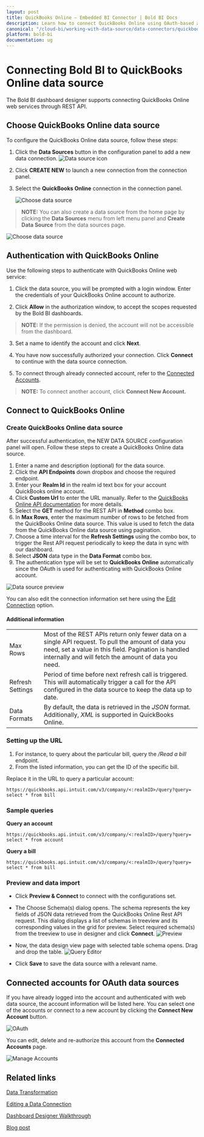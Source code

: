 ```yaml
---
layout: post
title: QuickBooks Online – Embedded BI Connector | Bold BI Docs
description: Learn how to connect QuickBooks Online using OAuth-based authentication through REST API endpoint with Bold BI Embedded.
canonical: "/cloud-bi/working-with-data-source/data-connectors/quickbooks-online/"
platform: bold-bi
documentation: ug
---
```


# Connecting Bold BI to QuickBooks Online data source
The Bold BI dashboard designer supports connecting QuickBooks Online web services through REST API. 

## Choose QuickBooks Online data source
To configure the QuickBooks Online data source, follow these steps:
1. Click the **Data Sources** button in the configuration panel to add a new data connection.
   ![Data source icon](/static/assets/embedded/working-with-datasource/data-connectors/images/common/DataSourcesIcon.png)
   
2. Click **CREATE NEW** to launch a new connection from the connection panel.
3. Select the **QuickBooks Online** connection in the connection panel.

   ![Choose data source](/static/assets/embedded/working-with-datasource/data-connectors/images/QuickBooksOnline/ChooseDS.png)

> **NOTE:** You can also create a data source from the home page by clicking the **Data Sources** menu from left menu panel and **Create Data Source** from the data sources page.

   ![Choose data source](/static/assets/embedded/working-with-datasource/data-connectors/images/QuickBooksOnline/ChooseDS_server.png)

## Authentication with QuickBooks Online
Use the following steps to authenticate with QuickBooks Online web service:
 
1. Click the data source, you will be prompted with a login window. Enter the credentials of your QuickBooks Online account to authorize.
 
2. Click **Allow** in the authorization window, to accept the scopes requested by the Bold BI dashboards.
 > **NOTE:** If the permission is denied, the account will not be accessible from the dashboard.
 
3. Set a name to identify the account and click **Next**. 
 
4. You have now successfully authorized your connection. Click **Connect** to continue with the data source connection.
 
5. To connect through already connected account, refer to the [Connected Accounts](#connected-accounts-for-oauth-data-sources).
 > **NOTE:** To connect another account, click **Connect New Account.**


## Connect to QuickBooks Online
### Create QuickBooks Online data source
After successful authentication, the NEW DATA SOURCE configuration panel will open. Follow these steps to create a QuickBooks Online data source.
1. Enter a name and description (optional) for the data source.
2. Click the **API Endpoints** down dropbox and choose the required endpoint.
3. Enter your **Realm Id** in the realm id text box for your account QuickBooks online account.
4. Click **Custom Url** to enter the URL manually. Refer to the [QuickBooks Online API documentation](https://developer.intuit.com/app/developer/qbo/docs/api/accounting/all-entities/account) for more details.
5. Select the **GET** method for the REST API in **Method** combo box.
6. In **Max Rows**, enter the maximum number of rows to be fetched from the QuickBooks Online data source. This value is used to fetch the data from the QuickBooks Online data source using pagination.
7. Choose a time interval for the **Refresh Settings** using the combo box, to trigger the Rest API request periodically to keep the data in sync with our dashboard.  
8. Select **JSON** data type in the **Data Format** combo box.
9. The authentication type will be set to **QuickBooks Online** automatically since the OAuth is used for authenticating with QuickBooks Online account.


![Data source preview](/static/assets/embedded/working-with-datasource/data-connectors/images/QuickBooksOnline/DataSourcesView.png)

You can also edit the connection information set here using the [Edit Connection](/embedded-bi/working-with-data-source/editing-a-data-connection/) option.

#### Additional information
<table width="600">
<tr>
<td>
Max Rows
</td>
<td>
Most of the REST APIs return only fewer data on a single API request. To pull the amount of data you need, set a value in this field.  
Pagination is handled internally and will fetch the amount of data you need.
</td>
</tr>
<tr>
<td>
Refresh Settings
</td>
<td>
Period of time before next refresh call is triggered. This will automatically trigger a call for the API configured in the data source to keep the data up to date.
</td>
</tr>
<tr>
<td>
Data Formats 
</td>
<td>
By default, the data is retrieved in the <i>JSON</i> format. Additionally, <i>XML</i> is supported in QuickBooks Online.
</td>
</tr>
</table>

### Setting up the URL

1. For instance, to query about the particular bill, query the <i>/Read a bill</i> endpoint.
2. From the listed information, you can get the ID of the specific bill.

Replace it in the URL to query a particular account:

   `https://quickbooks.api.intuit.com/v3/company/<:realmID>/query?query= select * from bill`

### Sample queries
**Query an account**

   `https://quickbooks.api.intuit.com/v3/company/<:realmID>/query?query= select * from account`

**Query a bill**

   `https://quickbooks.api.intuit.com/v3/company/<:realmID>/query?query= select * from bill`

### Preview and data import
* Click **Preview & Connect** to connect with the configurations set.
* The Choose Schema(s) dialog opens. The schema represents the key fields of JSON data retrieved from the QuickBooks Online Rest API request. This dialog displays a list of schemas in treeview and its corresponding values in the grid for preview. Select required schema(s) from the treeview to use in designer and click **Connect**.
   ![Preview](/static/assets/embedded/working-with-datasource/data-connectors/images/common/Preview.png)

* Now, the data design view page with selected table schema opens. Drag and drop the table.
   ![Query Editor](/static/assets/embedded/working-with-datasource/data-connectors/images/common/QueryEditor.png)

* Click **Save** to save the data source with a relevant name.

## Connected accounts for OAuth data sources
If you have already logged into the account and authenticated with web data source, the account information will be listed here. You can select one of the accounts or connect to a new account by clicking the **Connect New Account** button.

   ![OAuth](/static/assets/embedded/working-with-datasource/data-connectors/images/QuickBooksOnline/OAuthDSOnline.png)

You can edit, delete and re-authorize this account from the **Connected Accounts** page.

   ![Manage Accounts](/static/assets/embedded/working-with-datasource/data-connectors/images/QuickBooksOnline/ManageDS.png)


## Related links
[Data Transformation](/embedded-bi/working-with-data-source/transforming-data/joining-table/)

[Editing a Data Connection](/embedded-bi/working-with-data-source/editing-a-data-connection/)   

[Dashboard Designer Walkthrough](/embedded-bi/getting-started/bold-bi-walk-through/)

[Blog post](https://www.boldbi.com/blog/quickbooks-dashboard-example-for-exploring-financial-data-with-bold-bi)